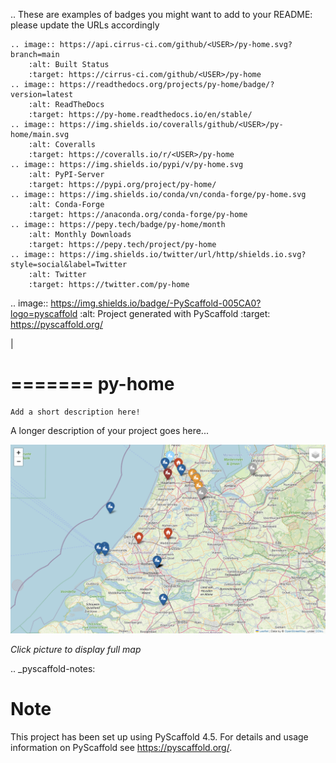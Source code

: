 .. These are examples of badges you might want to add to your README:
   please update the URLs accordingly

    .. image:: https://api.cirrus-ci.com/github/<USER>/py-home.svg?branch=main
        :alt: Built Status
        :target: https://cirrus-ci.com/github/<USER>/py-home
    .. image:: https://readthedocs.org/projects/py-home/badge/?version=latest
        :alt: ReadTheDocs
        :target: https://py-home.readthedocs.io/en/stable/
    .. image:: https://img.shields.io/coveralls/github/<USER>/py-home/main.svg
        :alt: Coveralls
        :target: https://coveralls.io/r/<USER>/py-home
    .. image:: https://img.shields.io/pypi/v/py-home.svg
        :alt: PyPI-Server
        :target: https://pypi.org/project/py-home/
    .. image:: https://img.shields.io/conda/vn/conda-forge/py-home.svg
        :alt: Conda-Forge
        :target: https://anaconda.org/conda-forge/py-home
    .. image:: https://pepy.tech/badge/py-home/month
        :alt: Monthly Downloads
        :target: https://pepy.tech/project/py-home
    .. image:: https://img.shields.io/twitter/url/http/shields.io.svg?style=social&label=Twitter
        :alt: Twitter
        :target: https://twitter.com/py-home

.. image:: https://img.shields.io/badge/-PyScaffold-005CA0?logo=pyscaffold
    :alt: Project generated with PyScaffold
    :target: https://pyscaffold.org/

|

=======
py-home
=======


    Add a short description here!


A longer description of your project goes here...

<p align="left">
  <a href="https://github.com/wcnvessies/py-home/blob/master/src/py_home/html/projects.html" target="_blank"><img src="/src/py_home/img/readme.png" width="600" title="See Map"></a>
</p>

*Click picture to display full map*

.. _pyscaffold-notes:

Note
====

This project has been set up using PyScaffold 4.5. For details and usage
information on PyScaffold see https://pyscaffold.org/.

